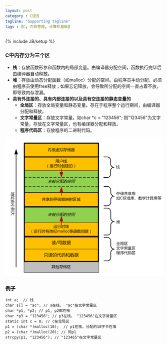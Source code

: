 ```yaml
---
layout: post
category : C语言
tagline: "Supporting tagline"
tags : [C, 内存管理, 计算机基础]
---
```

{% include JB/setup %}

### C中内存分为三个区
* **栈**：存放函数形参和函数内的局部变量。由编译器分配空间，函数执行完毕后由编译器自动释放。
* **堆**：存放由动态分配函数（如malloc）分配的空间。由程序员手动分配，必须由程序员使用free释放；如果忘记释放，会导致所分配的空间一直占着不放，即导致内存泄漏。
* **具有外连接的、具有内部连接的以及具有空连接的静态变量的**
    * **全局区**：存放全局变量和静态变量。存在于程序整个运行期间，由编译器分配和释放。
    * **文字常量区**：存放文字常量。如char *c = "123456"; 则"123456"为文字常量，存放在文字常量区，也有编译器分配和释放。
    * **程序代码区**：存放程序的二进制代码。


![Diagram1](/assets/images/c.alloc.png)

### 例子
	int a;  // 栈
	char s[] = "ac"; // s在栈， "ac"在文字常量区
	char *p1, *p2; // p1, p2都在栈
	char *p3 = "123456"; // p3在栈， "123456"在文字常量区
	static int c = 0; // c在全局区
	p1 = (char *)malloc(10);  // p1在栈，分配的10字节在堆
	p2 = (char *)malloc(20); // 同p1
	strcpy(p1, "123456"); // "123465"在文字常量区
